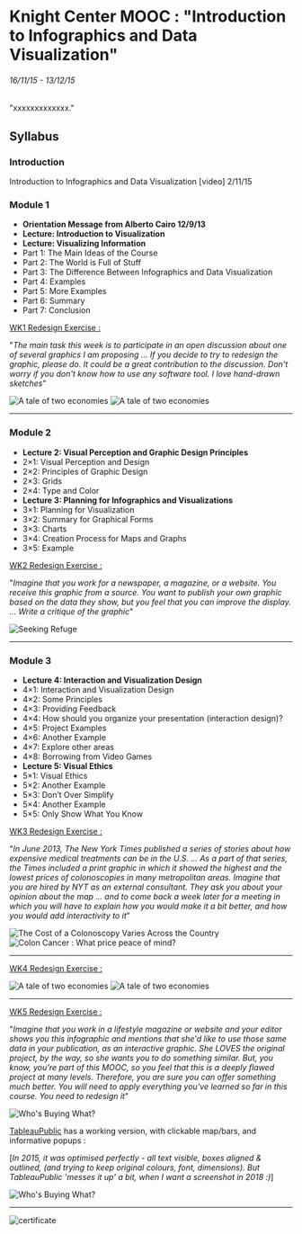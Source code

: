 # Knight Center MOOC : "Introduction to Infographics and Data Visualization"
###### 16/11/15 - 13/12/15

"xxxxxxxxxxxxx."

## Syllabus
### Introduction
Introduction to Infographics and Data Visualization [video] 2/11/15

### Module 1
* __Orientation Message from Alberto Cairo 12/9/13__
* __Lecture: Introduction to Visualization__
* __Lecture: Visualizing Information__
* Part 1: The Main Ideas of the Course
* Part 2: The World is Full of Stuff
* Part 3: The Difference Between Infographics and Data Visualization
* Part 4: Examples
* Part 5: More Examples
* Part 6: Summary
* Part 7: Conclusion

[WK1 Redesign Exercise :](http://www.scmp.com/infographics/article/1862273/infographic-tale-two-economies)

"_The main task this week is to participate in an open discussion about one of several graphics I am proposing ... If you decide to try to redesign the graphic, please do. It could be a great contribution to the discussion. Don't worry if you don't know how to use any software tool. I love hand-drawn sketches_"

![A tale of two economies](/data/china_vs_us_finalr3.png "original")
![A tale of two economies](/results/2015-11-20_21.02.52.jpg "redesign")

---

### Module 2
* __Lecture 2: Visual Perception and Graphic Design Principles__
* 2×1: Visual Perception and Design
* 2×2: Principles of Graphic Design
* 2×3: Grids
* 2×4: Type and Color
* __Lecture 3: Planning for Infographics and Visualizations__
* 3×1: Planning for Visualization
* 3×2: Summary for Graphical Forms
* 3×3: Charts
* 3×4: Creation Process for Maps and Graphs
* 3×5: Example

[WK2 Redesign Exercise :](https://www.flickr.com/photos/goodmagazine/3577284548/in/set-72157618896371005)

"_Imagine that you work for a newspaper, a magazine, or a website. You receive this graphic from a source. You want to publish your own graphic based on the data they show, but you feel that you can improve the display. ... Write a critique of the graphic_"

![Seeking Refuge](/data/seekingrefuge_screenshot.png "original")

---

### Module 3
* __Lecture 4: Interaction and Visualization Design__
* 4×1: Interaction and Visualization Design
* 4×2: Some Principles
* 4×3: Providing Feedback
* 4×4: How should you organize your presentation (interaction design)?
* 4×5: Project Examples
* 4×6: Another Example
* 4×7: Explore other areas
* 4×8: Borrowing from Video Games
* __Lecture 5: Visual Ethics__
* 5×1: Visual Ethics
* 5×2: Another Example
* 5×3: Don’t Over Simplify
* 5×4: Another Example
* 5×5: Only Show What You Know

[WK3 Redesign Exercise :](https://archive.nytimes.com/www.nytimes.com/2013/06/02/health/colonoscopies-explain-why-us-leads-the-world-in-health-expenditures.html)

"_In June 2013, The New York Times published a series of stories about how expensive medical treatments can be in the U.S. ... As a part of that series, the Times included a print graphic in which it showed the highest and the lowest prices of colonoscopies in many metropolitan areas. Imagine that you are hired by NYT as an external consultant. They ask you about your opinion about the map ... and to come back a week later for a meeting in which you will have to explain how you would make it a bit better, and how you would add interactivity to it_"

![The Cost of a Colonoscopy Varies Across the Country](/data/colonoscopy_screenshot.png "original")
![Colon Cancer : What price peace of mind?](/results/Screenshot_2018-04-24_23.21.13.png "redesign")

---

[WK4 Redesign Exercise :](http://www.scmp.com/infographics/article/1862273/infographic-tale-two-economies)

![A tale of two economies]( "original")
![A tale of two economies]( "redesign")

---

[WK5 Redesign Exercise :](http://s3.amazonaws.com/awesome.good.is/infographics/images/000/000/438/original/1360306814.jpg)

"_Imagine that you work in a lifestyle magazine or website and your editor shows you this infographic and mentions that she'd like to use those same data in your publication, as an interactive graphic. She LOVES the original project, by the way, so she wants you to do something similar. But, you know, you're part of this MOOC, so you feel that this is a deeply flawed project at many levels. Therefore, you are sure you can offer something much better. You will need to apply everything you've learned so far in this course. You need to redesign it_"

![Who's Buying What?](/data/1360306814.jpg "original")

[TableauPublic](https://public.tableau.com/profile/mbeveridge#!/vizhome/IGDV1115Wk4WhoBuyWhatredesign/Dashboard1) has a working version, with clickable map/bars, and informative popups :

[_In 2015, it was optimised perfectly - all text visible, boxes aligned & outlined, (and trying to keep original colours, font, dimensions). But TableauPublic 'messes it up' a bit, when I want a screenshot in 2018 :)_]

![Who's Buying What?](/results/Screenshot_2018-04-23_18.00.22.png "redesign")

---

![certificate](IGDV1115_Certificate.png
 "certificate")